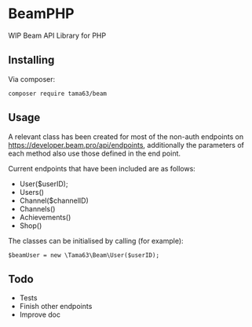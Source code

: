 # BeamPHP
WIP Beam API Library for PHP

## Installing
Via composer: 

`composer require tama63/beam`

## Usage
A relevant class has been created for most of the non-auth endpoints on https://developer.beam.pro/api/endpoints, additionally the parameters of each method also use those defined in the end point. 

Current endpoints that have been included are as follows:
* User($userID);
* Users()
* Channel($channelID)
* Channels()
* Achievements()
* Shop()

The classes can be initialised by calling (for example):

`$beamUser = new \Tama63\Beam\User($userID);`

## Todo
* Tests
* Finish other endpoints
* Improve doc
